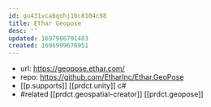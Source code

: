 ```yaml
---
id: gu431vca6qohj1bc8104c98
title: Ethar Geopose
desc: ''
updated: 1697986701483
created: 1696999676951
---
```


- url: https://geopose.ethar.com/
- repo: https://github.com/EtharInc/Ethar.GeoPose
- [[p.supports]] [[prdct.unity]] c#
- #related [[prdct.geospatial-creator]] [[prdct.geopose]]